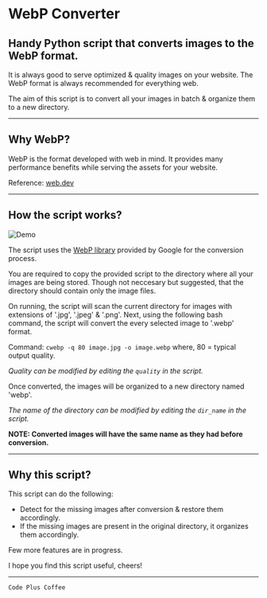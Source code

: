 # WebP Converter
## Handy Python script that converts images to the WebP format.

It is always good to serve optimized & quality images on your website.
The WebP format is always recommended for everything web.

The aim of this script is to convert all your images in batch & organize them to a new directory.

---

## Why WebP?
WebP is the format developed with web in mind. It provides many performance benefits while serving the assets for your website. 

Reference: [web.dev](https://web.dev/serve-images-webp/)

---

## How the script works?
![Demo](demo/demo.gif "gif")

The script uses the [WebP library](https://developers.google.com/speed/webp/docs/precompiled) provided by Google for the conversion process.

You are required to copy the provided script to the directory where all your
images are being stored. Though not neccesary but suggested, that the directory should contain only the image files.

On running, the script will scan the current directory for images with extensions of '.jpg', '.jpeg' & '.png'. Next, using the following bash command, the script will convert the every selected image to '.webp' format.

Command: `cwebp -q 80 image.jpg -o image.webp`
where, 80 = typical output quality.

_Quality can be modified by editing the `quality` in the script._

Once converted, the images will be organized to a new directory named 'webp'.

_The name of the directory can be modified by editing the `dir_name` in the script._

**NOTE: Converted images will have the same name as they had before conversion.**

---

## Why this script?
This script can do the following:

* Detect for the missing images after conversion & restore them accordingly.
* If the missing images are present in the original directory, it organizes them accordingly.

Few more features are in progress. 

I hope you find this script useful, cheers!

---

`Code Plus Coffee`